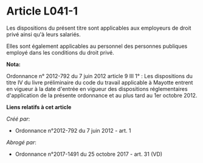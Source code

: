 # Article L041-1

Les dispositions du présent titre sont applicables aux employeurs de droit privé ainsi qu'à leurs salariés. 

Elles sont également applicables au personnel des personnes publiques employé dans les conditions du droit privé.

**Nota:**

Ordonnance n° 2012-792 du 7 juin 2012 article 9 III 1° : Les dispositions du titre IV du livre préliminaire du code du
travail applicable à Mayotte entrent en vigueur à la date d'entrée en vigueur des dispositions réglementaires d'application
de la présente ordonnance et au plus tard au 1er octobre 2012.

**Liens relatifs à cet article**

_Créé par_:

  - Ordonnance n°2012-792 du 7 juin 2012 - art. 1

_Abrogé par_:

  - Ordonnance n°2017-1491 du 25 octobre 2017 - art. 31 (VD)

